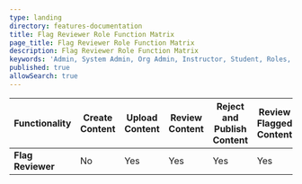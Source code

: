 ```yaml
---
type: landing
directory: features-documentation
title: Flag Reviewer Role Function Matrix
page_title: Flag Reviewer Role Function Matrix
description: Flag Reviewer Role Function Matrix
keywords: 'Admin, System Admin, Org Admin, Instructor, Student, Roles, Permissions'
published: true
allowSearch: true
---
```


|  Functionality    | Create Content | Upload Content | Review Content | Reject and Publish Content | Review Flagged Content | Delete Content | Update User Profile |
|-------------------|----------------|----------------|----------------|----------------------------|------------------------|----------------|---------------------|
| **Flag Reviewer** |       No       |       Yes      |       Yes      |             Yes            |           Yes          |       Yes      | Yes                 |
